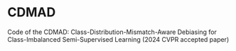 # CDMAD
Code of the CDMAD: Class-Distribution-Mismatch-Aware Debiasing for Class-Imbalanced Semi-Supervised Learning (2024 CVPR accepted paper) 
